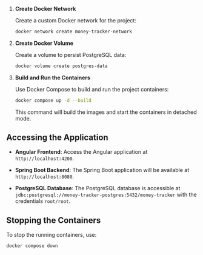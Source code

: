 

1. **Create Docker Network**

   Create a custom Docker network for the project:

   ```bash
   docker network create money-tracker-network
   ```

2. **Create Docker Volume**

   Create a volume to persist PostgreSQL data:

   ```bash
   docker volume create postgres-data
   ```

3. **Build and Run the Containers**

   Use Docker Compose to build and run the project containers:

   ```bash
   docker compose up -d --build
   ```

   This command will build the images and start the containers in detached mode.

## Accessing the Application

- **Angular Frontend**: Access the Angular application at `http://localhost:4200`.

- **Spring Boot Backend**: The Spring Boot application will be available at `http://localhost:8080`.

- **PostgreSQL Database**: The PostgreSQL database is accessible at `jdbc:postgresql://money-tracker-postgres:5432/money-tracker` with the credentials `root/root`.

## Stopping the Containers

To stop the running containers, use:

```bash
docker compose down
```
